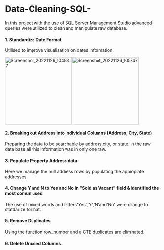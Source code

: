 # Data-Cleaning-SQL- 

   In this project with the use of  SQL Server Management Studio advanced queries were utilized to clean   and manipulate raw database.

#### 1. Standardize Date Format 
  Utilised to improve visualisation on dates information.
  
<img width="217" alt="Screenshot_20221126_104937" src="https://user-images.githubusercontent.com/115903497/204102763-f9040861-353e-46c0-ab67-b7ae3115c5bb.png"><img width="217" alt="Screenshot_20221126_105747" src="https://user-images.githubusercontent.com/115903497/204100167-977b29fb-5fc6-4ba7-9d4d-e177228bc774.png">


#### 2. Breaking out Address into Individual Columns (Address, City, State)
  Preparing the data to be searchable by address,city, or state.  In the raw data base all this information was in only one raw.

#### 3. Populate Property Address data
   Here we manage the null address rows by populating the appropiate addresses.


#### 4. Change Y and N to Yes and No in "Sold as Vacant" field & Identified the most comun used
  The use of mixed words and letters'Yes','Y','N'and'No' were change to statdarize format.  

#### 5. Remove Duplicates
  Using the function row_number and a CTE duplicates are eliminated. 

#### 6. Delete Unused Columns


